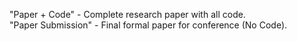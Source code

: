 "Paper + Code" - Complete research paper with all code. <br />
"Paper Submission" - Final formal paper for conference (No Code). <br />
